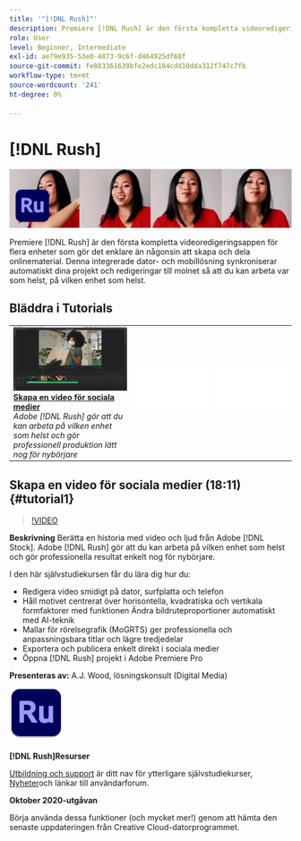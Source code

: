 ```yaml
---
title: '"[!DNL Rush]"'
description: Premiere [!DNL Rush] är den första kompletta videoredigeringsappen för flera enheter som gör det enklare än någonsin att skapa och dela onlinematerial
role: User
level: Beginner, Intermediate
exl-id: ae79e935-53e0-4873-9c6f-d464925df68f
source-git-commit: fe883361639bfe2edc184cdd10dda312f747c7fb
workflow-type: tm+mt
source-wordcount: '241'
ht-degree: 0%

---
```


# [!DNL Rush]

![Tutorial Hero Image](../assets/Rush.jpg)

Premiere [!DNL Rush] är den första kompletta videoredigeringsappen för flera enheter som gör det enklare än någonsin att skapa och dela onlinematerial. Denna integrerade dator- och mobillösning synkroniserar automatiskt dina projekt och redigeringar till molnet så att du kan arbeta var som helst, på vilken enhet som helst.

## Bläddra i Tutorials

<table style="table-layout:fixed">
<tr>
 <td>
   <a href="rush.md#tutorial1">
      <img alt="Skapa en video för sociala medier" src="../assets/rush_socialMediaAd_wood_thumbnail.jpg" />
   </a>
    <div>
   <a href="rush.md#tutorial1"><strong>Skapa en video för sociala medier</strong></a>
    </div>
    <em>Adobe [!DNL Rush] gör att du kan arbeta på vilken enhet som helst och gör professionell produktion lätt nog för nybörjare</em>
    <br>
  </td>
  <td>
    <img alt="Mellanrum" src="../assets/Whitespacer.png" />
    <div>
    <br>
  </td>
  <td>
    <img alt="Mellanrum" src="../assets/Whitespacer.png" />
    <div>
    <br>
  </td>
</tr>
</table>

## Skapa en video för sociala medier (18:11) {#tutorial1}

>[!VIDEO](https://video.tv.adobe.com/v/326900?hidetitle=true)

**Beskrivning**
Berätta en historia med video och ljud från Adobe [!DNL Stock]. Adobe [!DNL Rush] gör att du kan arbeta på vilken enhet som helst och gör professionella resultat enkelt nog för nybörjare.

I den här självstudiekursen får du lära dig hur du:
* Redigera video smidigt på dator, surfplatta och telefon
* Håll motivet centrerat över horisontella, kvadratiska och vertikala formfaktorer med funktionen Ändra bildruteproportioner automatiskt med AI-teknik
* Mallar för rörelsegrafik (MoGRTS) ger professionella och anpassningsbara titlar och lägre tredjedelar
* Exportera och publicera enkelt direkt i sociala medier
* Öppna [!DNL Rush] projekt i Adobe Premiere Pro

**Presenteras av:**
A.J. Wood, lösningskonsult (Digital Media)

![Rush-logotyp](../assets/ru_appicon_96.png)

**[!DNL Rush]Resurser**

[Utbildning och support](https://helpx.adobe.com/support/premiere-rush.html) är ditt nav för ytterligare självstudiekurser, [Nyheter](https://helpx.adobe.com/premiere-rush/user-guide.html/premiere-rush/help/whats-new.ug.html)och länkar till användarforum.

**Oktober 2020-utgåvan**

Börja använda dessa funktioner (och mycket mer!) genom att hämta den senaste uppdateringen från Creative Cloud-datorprogrammet.
